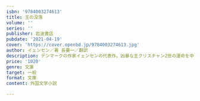 ```yaml
---
isbn: '9784003274613'
title: 王の没落
volume: ''
series: ''
publisher: 岩波書店
pubdate: '2021-04-19'
cover: 'https://cover.openbd.jp/9784003274613.jpg'
author: イェンセン／著 長要一／翻訳
description: デンマークの作家イェンセンの代表作。凶暴な王クリスチャン2世の運命を中心に一六世紀北欧の激動を描く。
price: '1020'
genre: 文庫
target: 一般
format: 文庫
content: 外国文学小説

---
```

